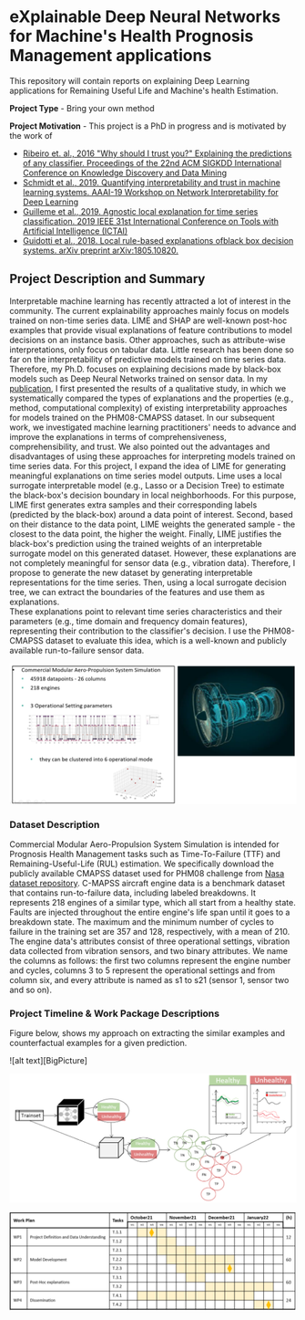 # eXplainable Deep Neural Networks for Machine's Health Prognosis Management applications

This repository will contain reports on explaining Deep Learning applications for Remaining Useful Life and Machine's health Estimation.

**Project Type** - Bring your own method

**Project Motivation** - This project is a PhD in progress and is motivated by the work of 
* [Ribeiro et. al., 2016 "Why should I trust you?" Explaining the predictions of any classifier. Proceedings of the 22nd ACM SIGKDD International Conference on Knowledge Discovery and Data Mining](https://www.kdd.org/kdd2016/papers/files/rfp0573-ribeiroA.pdf)
* [Schmidt et al., 2019. Quantifying interpretability and trust in machine learning systems. AAAI-19 Workshop on Network Interpretability for Deep Learning](https://arxiv.org/abs/1901.08558)
* [Guilleme et al., 2019. Agnostic local explanation for time series classification. 2019 IEEE 31st International Conference on Tools with Artificial Intelligence (ICTAI)](https://ieeexplore.ieee.org/document/8995349/)
* [Guidotti et al., 2018. Local rule-based explanations ofblack box decision systems. arXiv preprint arXiv:1805.10820.](https://arxiv.org/abs/1805.10820)


## Project Description and Summary
Interpretable machine learning has recently attracted a lot of interest in the community. The current explainability approaches mainly focus on models trained on non-time series data. LIME and SHAP are well-known post-hoc examples that provide visual explanations of feature contributions to model decisions on an instance basis. Other approaches, such as attribute-wise interpretations, only focus on tabular data. Little research has been done so far on the interpretability of predictive models trained on time series data. Therefore, my Ph.D. focuses on explaining decisions made by black-box models such as Deep Neural Networks trained on sensor data. 
In my [publication](https://papers.phmsociety.org/index.php/phme/article/view/1244), I first presented the results of a qualitative study, in which we systematically compared the types of explanations and the properties (e.g., method, computational complexity) of existing interpretability approaches for models trained on the PHM08-CMAPSS dataset. In our subsequent work, we investigated machine learning practitioners' needs to advance and improve the explanations in terms of comprehensiveness, comprehensibility, and trust. 
We also pointed out the advantages and disadvantages of using these approaches for interpreting models trained on time series data.
For this project, I expand the idea of LIME for generating meaningful explanations on time series model outputs. Lime uses a local surrogate interpretable model (e.g., Lasso or a Decision Tree) to estimate the black-box's decision boundary in local neighborhoods. For this purpose, LIME first generates extra samples and their corresponding labels (predicted by the black-box) around a data point of interest. Second, based on their distance to the data point, LIME weights the generated sample - the closest to the data point, the higher the weight. Finally, LIME justifies the black-box's prediction using the trained weights of an interpretable surrogate model on this generated dataset.
However, these explanations are not completely meaningful for sensor data (e.g., vibration data). Therefore, I propose to generate the new dataset by generating interpretable representations for the time series. Then, using a local surrogate decision tree, we can extract the boundaries of the features and use them as explanations.   
These explanations point to relevant time series characteristics and their parameters (e.g., time domain and frequency domain features), representing their contribution to the classifier's decision. I use the PHM08-CMAPSS dataset to evaluate this idea, which is a well-known and publicly available run-to-failure sensor data.


![alt text][cmapss]

[cmapss]: figures/CMAPSS_description.png

### Dataset Description
Commercial Modular Aero-Propulsion System Simulation is intended for Prognosis Health Management tasks such as Time-To-Failure (TTF) and Remaining-Useful-Life (RUL) estimation. We specifically download the publicly available CMAPSS dataset used for PHM08 challenge from [Nasa dataset repository](https://ti.arc.nasa.gov/tech/dash/groups/pcoe/prognostic-data-repository/). 
C-MAPSS aircraft engine data is a benchmark dataset that contains run-to-failure data, including labeled breakdowns. It represents 218 engines of a similar type, which all start from a healthy state. Faults are injected throughout the entire engine's life span until it goes to a breakdown state. The maximum and the minimum number of cycles to failure in the training set are 357 and 128, respectively, with a mean of 210. The engine data's attributes consist of three operational settings, vibration data collected from vibration sensors, and two binary attributes. We name the columns as follows: the first two columns represent the engine number and cycles, columns 3 to 5 represent the operational settings and from column six, and every attribute is named as s1 to s21 (sensor 1, sensor two and so on). 

### Project Timeline & Work Package Descriptions
Figure below, shows my approach on extracting the similar examples and counterfactual examples for a given prediction.

![alt text][BigPicture]

[workpackages]: figures/Big-Picture.png

![alt text][workpackages]

[workpackages]: figures/WPs.png

![alt text][timeline]

[timeline]: figures/timeline.png


